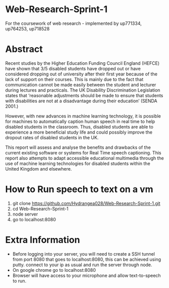 # Web-Research-Sprint-1
For the coursework of web research - implemented by up771334, up764253, up718528


# Abstract
Recent studies by the Higher Education Funding Council England (HEFCE) have shown that 3/5 disabled students have dropped out or have considered dropping out of university after their first year because of the lack of support on their courses. This is mainly due to the fact that communication cannot be made easily between the student and lecturer during lectures and practicals. The UK Disability Discrimination Legislation states that ‘reasonable adjustments should be made to ensure that students with disabilities are not at a disadvantage during their education’ (SENDA 2001.)

However, with new advances in machine learning technology, it is possible for machines to automatically caption human speech in real time to help disabled students in the classroom. Thus, disabled students are able to experience a more beneficial study life and could possibly improve the dropout rates of disabled students in the UK. 

This report will assess and analyse the benefits and drawbacks of the current existing software or systems for Real Time speech captioning. This report also attempts to adapt accessible educational multimedia through the use of machine learning technologies for disabled students within the United Kingdom and elsewhere.


# How to Run speech to text on a vm 
1. git clone https://github.com/Hydrangea028/Web-Research-Sprint-1.git
2. cd Web-Research-Sprint-1
3. node server
4. go to localhost:8080

# Extra Information
- Before logging into your server, you will need to create a SSH tunnel from port 8080 that goes to localhost:8080, this can be achieved using putty. connect to your ip as usual and run the server through node.
- On google chrome go to localhost:8080 
- Browser will have access to your microphone and allow text-to-speech to run.

